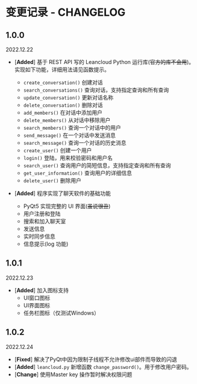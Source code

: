 # 变更记录 - CHANGELOG

## 1.0.0
2022.12.22

- [**Added**] 基于 REST API 写的 Leancloud Python 运行库(~~官方的库不会用~~)。实现如下功能，详细用法请见函数提示。

  - `create_conversation()` 创建对话
  - `search_conversations()` 查询对话，支持指定查询和所有查询
  - `update_conversation()` 更新对话名称
  - `delete_conversation()` 删除对话
  - `add_members()` 在对话中添加用户
  - `delete_members()` 从对话中移除用户
  - `search_members()` 查询一个对话中的用户
  - `send_message()` 在一个对话中发送消息
  - `search_message()` 查询一个对话的历史消息
  - `create_user()` 创建一个用户
  - `login()` 登陆，用来校验密码和用户名
  - `search_user()` 查询用户的简短信息，支持指定查询和所有查询
  - `get_user_information()` 查询用户的详细信息
  - `delete_user()` 删除用户

- [**Added**] 程序实现了聊天软件的基础功能
  - PyQt5 实现完整的 UI 界面(~~虽说很丑~~)
  - 用户注册和登陆
  - 搜索和加入聊天室
  - 发送信息
  - 实时同步信息
  - 信息提示(log 功能)


## 1.0.1
2022.12.23
- [**Added**] 加入图标支持
    - UI窗口图标
    - UI界面图标
    - 任务栏图标（仅测试Windows）

## 1.0.2
2022.12.24
- [**Fixed**] 解决了PyQt中因为限制子线程不允许修改ui部件而导致的闪退
- [**Added**] `leancloud.py` 新增函数 `change_password()`。用于修改用户密码。
- [**Change**] 使用Master key 操作暂时解决权限问题
